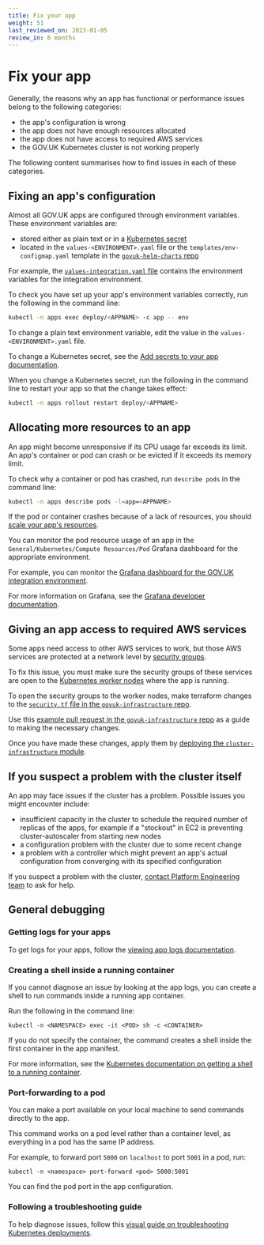 ```yaml
---
title: Fix your app
weight: 51
last_reviewed_on: 2023-01-05
review_in: 6 months
---
```


# Fix your app

Generally, the reasons why an app has functional or performance issues belong to the following categories:

- the app's configuration is wrong
- the app does not have enough resources allocated
- the app does not have access to required AWS services
- the GOV.UK Kubernetes cluster is not working properly

The following content summarises how to find issues in each of these categories.

## Fixing an app's configuration

Almost all GOV.UK apps are configured through environment variables. These environment variables are:

- stored either as plain text or in a [Kubernetes secret](https://kubernetes.io/docs/concepts/configuration/secret/)
- located in the `values-<ENVIRONMENT>.yaml` file or the `templates/env-configmap.yaml` template in the [`govuk-helm-charts` repo](https://github.com/alphagov/govuk-helm-charts)

For example, the [`values-integration.yaml` file](https://github.com/alphagov/govuk-helm-charts/blob/main/charts/app-config/values-integration.yaml) contains the environment variables for the integration environment.

To check you have set up your app's environment variables correctly, run the following in the command line:

```sh
kubectl -n apps exec deploy/<APPNAME> -c app -- env
```

To change a plain text environment variable, edit the value in the `values-<ENVIRONMENT>.yaml` file.

To change a Kubernetes secret, see the [Add secrets to your app documentation](/manage-app/manage-secrets).

When you change a Kubernetes secret, run the following in the command line to restart your app so that the change takes effect:

```sh
kubectl -n apps rollout restart deploy/<APPNAME>
```

## Allocating more resources to an app

An app might become unresponsive if its CPU usage far exceeds its limit. An app's container or pod can crash or be evicted if it exceeds its memory limit.

To check why a container or pod has crashed, run `describe pods` in the command line:

```sh
kubectl -n apps describe pods -l=app=<APPNAME>
```

If the pod or container crashes because of a lack of resources, you should [scale your app's resources](/manage-app/scale-app/).

You can monitor the pod resource usage of an app in the `General/Kubernetes/Compute Resources/Pod` Grafana dashboard for the appropriate environment.

For example, you can monitor the [Grafana dashboard for the GOV.UK integration environment](https://grafana.eks.integration.govuk.digital/).

For more information on Grafana, see the [Grafana developer documentation](https://docs.publishing.service.gov.uk/manual/grafana.html).

## Giving an app access to required AWS services

Some apps need access to other AWS services to work, but those AWS services are protected at a network level by [security groups](https://docs.aws.amazon.com/vpc/latest/userguide/VPC_SecurityGroups.html).

To fix this issue, you must make sure the security groups of these services are open to the [Kubernetes worker nodes](https://kubernetes.io/docs/concepts/architecture/nodes/) where the app is running.

To open the security groups to the worker nodes, make terraform changes to the [`security.tf` file in the `govuk-infrastructure` repo](https://github.com/alphagov/govuk-infrastructure/blob/main/terraform/deployments/govuk-publishing-infrastructure/security.tf).

Use this [example pull request in the `govuk-infrastructure` repo](https://github.com/alphagov/govuk-infrastructure/pull/584/files) as a guide to making the necessary changes.

Once you have made these changes, apply them by [deploying the `cluster-infrastructure` module](/manage-app/create-new-env/#2-deploy-the-cluster-infrastructure-module).

## If you suspect a problem with the cluster itself

An app may face issues if the cluster has a problem. Possible issues you might encounter include:

- insufficient capacity in the cluster to schedule the required number of replicas of the apps, for example if a "stockout" in EC2 is preventing cluster-autoscaler from starting new nodes
- a configuration problem with the cluster due to some recent change
- a problem with a controller which might prevent an app's actual configuration from converging with its specified configuration

If you suspect a problem with the cluster, [contact Platform Engineering team](/contact-platform-engineering-team.html) to ask for help.

## General debugging

### Getting logs for your apps

To get logs for your apps, follow the [viewing app logs documentation](/manage-app/get-app-info/#view-app-logs).

### Creating a shell inside a running container

If you cannot diagnose an issue by looking at the app logs, you can create a shell to run commands inside a running app container.

Run the following in the command line:

```
kubectl -n <NAMESPACE> exec -it <POD> sh -c <CONTAINER>
```

If you do not specify the container, the command creates a shell inside the first container in the app manifest.

For more information, see the [Kubernetes documentation on getting a shell to a running container](https://kubernetes.io/docs/tasks/debug-application-cluster/get-shell-running-container/).

### Port-forwarding to a pod

You can make a port available on your local machine to send commands directly to the app.

This command works on a pod level rather than a container level, as everything in a pod has the same IP address.

For example, to forward port `5000` on `localhost` to port `5001` in a pod, run:

```
kubectl -n <namespace> port-forward <pod> 5000:5001
```

You can find the pod port in the app configuration.

### Following a troubleshooting guide

To help diagnose issues, follow this [visual guide on troubleshooting Kubernetes deployments](https://learnk8s.io/troubleshooting-deployments).
